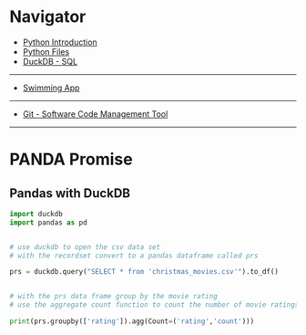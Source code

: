 # Navigator

* [Python Introduction](https://github.com/jctmcclain/Python-Intro/blob/main/python-intro.md)
* [Python Files](https://github.com/jctmcclain/Python-Intro/blob/main/FILES/python-files.md)
* [DuckDB - SQL](https://github.com/jctmcclain/Python-Intro/blob/main/SQL/SQL-Starts.md)
----
* [Swimming App](https://github.com/jctmcclain/Python-Intro/blob/main/swimmingapp/README.md)

----
* [Git - Software Code Management Tool](https://github.com/jctmcclain/Python-Intro/blob/main/GIT/GettingGit.md)

---
# PANDA Promise 

## Pandas with DuckDB

```python
import duckdb
import pandas as pd


# use duckdb to open the csv data set
# with the recordset convert to a pandas dataframe called prs

prs = duckdb.query("SELECT * from 'christmas_movies.csv'").to_df()


# with the prs data frame group by the movie rating 
# use the aggregate count function to count the number of movie ratings

print(prs.groupby(['rating']).agg(Count=('rating','count')))
```